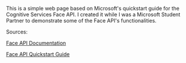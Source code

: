 This is a simple web page based on Microsoft's quickstart guide for the Cognitive Services Face API. I created it 
while I was a Microsoft Student Partner to demonstrate some of the Face API's functionalities.


Sources:

[Face API Documentation](https://westus.dev.cognitive.microsoft.com/docs/services/563879b61984550e40cbbe8d/operations/563879b61984550f30395236)

[Face API Quickstart Guide](https://docs.microsoft.com/en-ca/azure/cognitive-services/face/quickstarts/javascript)


